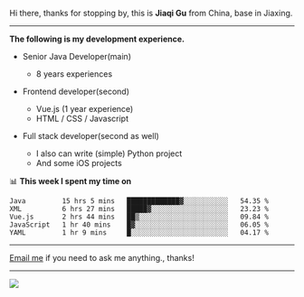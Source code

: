 Hi there, thanks for stopping by, this is **Jiaqi Gu** from China, base in Jiaxing.

---

**The following is my development experience.**

- Senior Java Developer(main)
  - 8 years experiences

- Frontend developer(second)
  - Vue.js (1 year experience)
  - HTML / CSS / Javascript
  
- Full stack developer(second as well)
  - I also can write (simple) Python project
  - And some iOS projects

📊 **This week I spent my time on**
<!--START_SECTION:waka-->
```text
Java         15 hrs 5 mins   █████████████▓░░░░░░░░░░░   54.35 % 
XML          6 hrs 27 mins   █████▓░░░░░░░░░░░░░░░░░░░   23.23 % 
Vue.js       2 hrs 44 mins   ██▒░░░░░░░░░░░░░░░░░░░░░░   09.84 % 
JavaScript   1 hr 40 mins    █▓░░░░░░░░░░░░░░░░░░░░░░░   06.05 % 
YAML         1 hr 9 mins     █░░░░░░░░░░░░░░░░░░░░░░░░   04.17 % 
```
<!--END_SECTION:waka-->

---

[Email me](mailto:droidqw@gmail.com?subject=Hiring_from_GitHub) if you need to ask me anything., thanks!

---

![]( https://visitor-badge.glitch.me/badge?page_id=githubgujiaqi)
